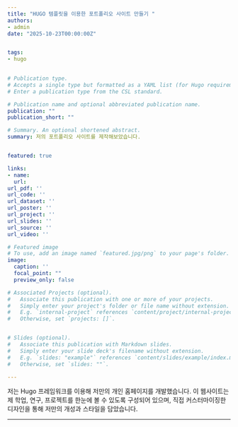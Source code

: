 ```yaml
---
title: "HUGO 템플릿을 이용한 포트폴리오 사이트 만들기 "
authors:
- admin
date: "2025-10-23T00:00:00Z"


tags:
- hugo
 

# Publication type.
# Accepts a single type but formatted as a YAML list (for Hugo requirements).
# Enter a publication type from the CSL standard.

# Publication name and optional abbreviated publication name.
publication: ""
publication_short: ""

# Summary. An optional shortened abstract.
summary: 저의 포트폴리오 사이트를 제작해보았습니다.


featured: true

links:
- name:
  url:
url_pdf: ''
url_code: ''
url_dataset: ''
url_poster: ''
url_project: ''
url_slides: ''
url_source: ''
url_video: ''

# Featured image
# To use, add an image named `featured.jpg/png` to your page's folder. 
image:
  caption: ''
  focal_point: ""
  preview_only: false

# Associated Projects (optional).
#   Associate this publication with one or more of your projects.
#   Simply enter your project's folder or file name without extension.
#   E.g. `internal-project` references `content/project/internal-project/index.md`.
#   Otherwise, set `projects: []`.


# Slides (optional).
#   Associate this publication with Markdown slides.
#   Simply enter your slide deck's filename without extension.
#   E.g. `slides: "example"` references `content/slides/example/index.md`.
#   Otherwise, set `slides: ""`.

---
```


저는 Hugo 프레임워크를 이용해 저만의 개인 홈페이지를 개발했습니다.
이 웹사이트는 제 학업, 연구, 프로젝트를 한눈에 볼 수 있도록 구성되어 있으며,
직접 커스터마이징한 디자인을 통해 저만의 개성과 스타일을 담았습니다.

---